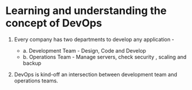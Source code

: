 # Learning and understanding the concept of DevOps

1. Every company has two departments to develop any application -
   * a. Development Team - Design, Code and Develop
   * b. Operations Team - Manage servers, check security , scaling and backup

2. DevOps is kind-off an intersection between development team and operations teams. 